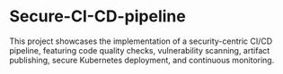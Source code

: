 # Secure-CI-CD-pipeline
This project showcases the implementation of a security-centric CI/CD pipeline, featuring code quality checks, vulnerability scanning, artifact publishing, secure Kubernetes deployment, and continuous monitoring.
